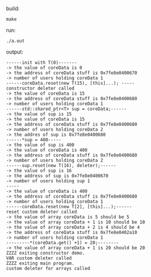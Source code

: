 build:

    make

run:

    ./a.out

output:

    ------init with T(0)-------
    -> the value of coreData is 0
    -> the address of coreData stuff is 0x7fe8e0400670
    -> number of users holding coreData 1
    ------coreData.reset(new T(15), [this]...); -----
    constructor deleter called
    -> the value of coreData is 15
    -> the address of coreData stuff is 0x7fe8e0400680
    -> number of users holding coreData 1
    ------std::shared_ptr<T> sup = coreData;------
    -> the value of sup is 15
    -> the value of coreData is 15
    -> the address of coreData stuff is 0x7fe8e0400680
    -> number of users holding coreData 2
    -> the addres of sup is 0x7fe8e0400680
    ------*sup = 400-----
    -> the value of sup is 400
    -> the value of coreData is 400
    -> the address of coreData stuff is 0x7fe8e0400680
    -> number of users holding coreData 2
    ------sup.reset(new T(16), deleter);------
    -> the value of sup is 16
    -> the address of sup is 0x7fe8e0400670
    -> number of users holding sup 1
    -----
    -> the value of coreData is 400
    -> the address of coreData stuff is 0x7fe8e0400680
    -> number of users holding coreData 1
    ------coreData.reset(new T[2], [this]...);------
    reset custom deleter called
    -> the value of array coreData is 5 should be 5 
    -> the value of array coreData + 1 is 10 should be 10 
    -> the value of array coreData + 2 is 4 should be 4 
    -> the address of coreData stuff is 0x7fe8e0402a10
    -> number of users holding coreData 1
    ---------*(coreData.get() +1) = 20;--------
    -> the value of array coreData + 1 is 20 should be 20 
    ZZZZ exiting constructor demo.
    VAR custom deleter called
    ZZZZ exiting main program.
    custom deleter for arrays called